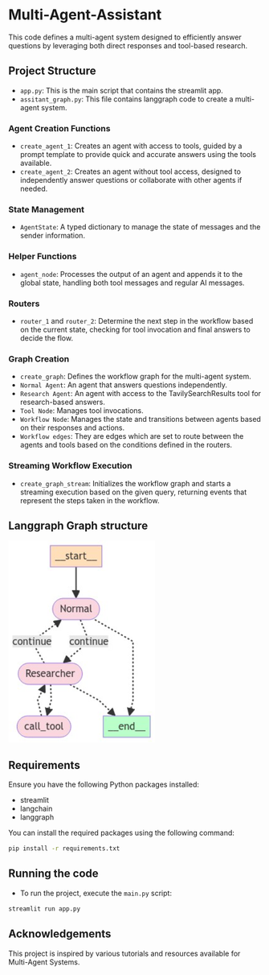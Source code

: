 # Multi-Agent-Assistant
This code defines a multi-agent system designed to efficiently answer questions by leveraging both direct responses and tool-based research.

## Project Structure

- `app.py`: This is the main script that contains the streamlit app.
- `assitant_graph.py`: This file contains langgraph code to create a multi-agent system.

### Agent Creation Functions

- `create_agent_1`: Creates an agent with access to tools, guided by a prompt template to provide quick and accurate answers using the tools available.
- `create_agent_2`: Creates an agent without tool access, designed to independently answer questions or collaborate with other agents if needed.
### State Management

- `AgentState`: A typed dictionary to manage the state of messages and the sender information.
### Helper Functions

- `agent_node`: Processes the output of an agent and appends it to the global state, handling both tool messages and regular AI messages.
### Routers

- `router_1` and `router_2`: Determine the next step in the workflow based on the current state, checking for tool invocation and final answers to decide the flow.
### Graph Creation

- `create_graph`: Defines the workflow graph for the multi-agent system.
- `Normal Agent`: An agent that answers questions independently.
- `Research Agent`: An agent with access to the TavilySearchResults tool for research-based answers.
- `Tool Node`: Manages tool invocations.
- `Workflow Node`: Manages the state and transitions between agents based on their responses and actions.
- `Workflow edges`: They are edges which are set to route between the agents and tools based on the conditions defined in the routers.
### Streaming Workflow Execution
- `create_graph_stream`: Initializes the workflow graph and starts a streaming execution based on the given query, returning events that represent the steps taken in the workflow.

## Langgraph Graph structure

![image](https://github.com/saurav-dhait/Multi-Agent-Assistant/blob/main/img/graph.png)

## Requirements

Ensure you have the following Python packages installed:

- streamlit
- langchain
- langgraph


You can install the required packages using the following command:

```sh
pip install -r requirements.txt
```

## Running the code
- To run the project, execute the `main.py` script:

```sh
streamlit run app.py
```

## Acknowledgements
This project is inspired by various tutorials and resources available for Multi-Agent Systems.